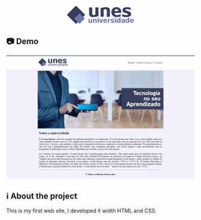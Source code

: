 <div align="center">
  <br>
  <br>
  <img src="imagens/logo.png" width="180px">

</div>

## 📷 Demo
<div align="center">
  <img src=".github/demo.jpeg">
</div>

## ℹ About the project
This is my first web site, I developed it width HTML and CSS.
